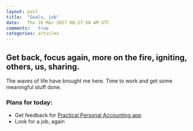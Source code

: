 ```yaml
---
layout: post
title:  "Goals, job"
date:   Thu 16 Mar 2017 08:27:50 AM UTC
comments:   true
categories: articles
---
```


## Get back, focus again, more on the fire, igniting, others, us, sharing.

The waves of life have brought me here. Time to work and get some meaningful stuff done.

### Plans for today: 

- Get feedback for [Practical Personal Accounting app](ec2-35-157-217-245.eu-central-1.compute.amazonaws.com)
- Look for a job, again

